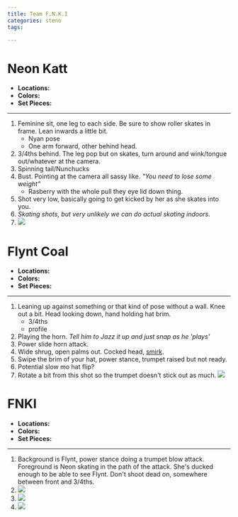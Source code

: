 ```yaml
---
title: Team F.N.K.I
categories: steno
tags: 

---
```


# Neon Katt

* **Locations:** 
* **Colors:** 
* **Set Pieces:** 

---

1. Feminine sit, one leg to each side. Be sure to show roller skates in frame. Lean inwards a little bit.
    - Nyan pose
    - One arm forward, other behind head.
2. 3/4ths behind. The leg pop but on skates, turn around and wink/tongue out/whatever at the camera. 
3. Spinning tail/Nunchucks
4. Bust. Pointing at the camera all sassy like. *"You need to lose some weight"*
    - Rasberry with the whole pull they eye lid down thing. 
5. Shot very low, basically going to get kicked by her as she skates into you. 
6. *Skating shots, but very unlikely we can do actual skating indoors.*
7. ![](https://i.imgur.com/IzQB0p5.png)

# Flynt Coal

* **Locations:** 
* **Colors:** 
* **Set Pieces:** 

---

1. Leaning up against something or that kind of pose without a wall. Knee out a bit. Head looking down, hand holding hat brim. 
    - 3/4ths
    - profile
2. Playing the horn. *Tell him to Jazz it up and just snap as he 'plays'*
3. Power slide horn attack. 
4. Wide shrug, open palms out. Cocked head, [smirk](https://i.imgur.com/D5U2nsV.jpg).
5. Swipe the brim of your hat, power stance, trumpet raised but not ready.
6. Potential slow mo hat flip?
7. Rotate a bit from this shot so the trumpet doesn't stick out as much. ![](https://i.imgur.com/4U1dVZw.png) 

# FNKI

* **Locations:** 
* **Colors:** 
* **Set Pieces:** 

---

1. Background is Flynt, power stance doing a trumpet blow attack. Foreground is Neon skating in the path of the attack. She's ducked enough to be able to see Flynt. Don't shoot dead on, somewhere between front and 3/4ths.
2. ![](https://i.imgur.com/ApYew3f.png )
3. ![](http://i.imgur.com/fY614zI.png)
4. ![](http://i.imgur.com/pEwScMv.png)
